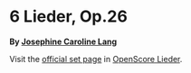 
# 6 Lieder, Op.26

__By [Josephine Caroline Lang](..)__

Visit the [official set page] in [OpenScore Lieder].

[official set page]: https://musescore.com/openscore-lieder-corpus/sets/5102943
[OpenScore Lieder]: https://musescore.com/openscore-lieder-corpus
